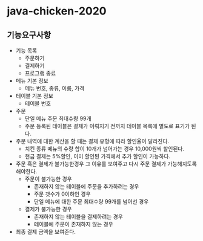 # java-chicken-2020

## 기능요구사항

- 기능 목록
  - 주문하기
  - 결제하기
  - 프로그램 종료
- 메뉴 기본 정보
  - 메뉴 번호, 종류, 이름, 가격
- 테이블 기본 정보
  - 테이블 번호
- 주문
  - 단일 메뉴 주문 최대수량 99개
  - 주문 등록된 테이블은 결제가 이뤄지기 전까지 테이블 목록에 별도로 표기가 된다.
- 주문 내역에 대한 계산을 할 때는 결제 유형에 따라 할인율이 달라진다.
  - 치킨 종류 메뉴의 수량 합이 10개가 넘어가는 경우 10,000원씩 할인된다.
  - 현금 결제는 5%할인, 이미 할인된 가격에서 추가 할인이 가능하다.
- 주문 혹은 결제가 불가능한경우 그 이유를 보여주고 다시 주문 결제가 가능해지도록 해야한다.
  - 주문이 불가능한 경우
    - 존재하지 않는 테이블에 주문을 추가하려는 경우
    - 주문 갯수가 0이하인 경우
    - 단일 메뉴에 대한 주문 최대수량 99개를 넘어선 경우
  - 결제가 불가능한 경우
    - 존재하지 않는 테이블을 결제하려는 경우
    - 테이블에 주문이 존재하지 않는 경우
- 최종 결제 금액을 보여준다.

